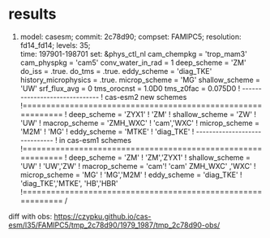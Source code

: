 # results

1. model: casesm; commit: 2c78d90; compset: FAMIPC5; resolution: fd14_fd14; levels: 35;  
time: 197901-198701
set:
&phys_ctl_nl
 cam_chempkg            = 'trop_mam3'
 cam_physpkg            = 'cam5'
 conv_water_in_rad              =  1
 deep_scheme            = 'ZM'
 do_iss         =  .true.
 do_tms         =  .true.
 eddy_scheme            = 'diag_TKE'
 history_microphysics           =   .true.
 microp_scheme          = 'MG'
 shallow_scheme         = 'UW'
 srf_flux_avg           = 0
 tms_orocnst            =  1.0D0
 tms_z0fac              =  0.075D0
! ------------------------------
! cas-esm2 new schemes
!============================================================
! deep_scheme        = 'ZYX1'      ! 'ZM'
! shallow_scheme     = 'ZW'        ! 'UW'
! macrop_scheme      = 'ZMH_WXC'   ! 'cam','WXC'
! microp_scheme      = 'M2M'       ! 'MG'
! eddy_scheme            = 'MTKE'      ! 'diag_TKE'
! ------------------------------
! in cas-esm1 schemes
!============================================================
! deep_scheme        = 'ZM' ! 'ZM','ZYX1'
! shallow_scheme     = 'UW' ! 'UW','ZW'
! macrop_scheme      = 'cam'! 'cam' ZMH_WXC' ,'WXC'
! microp_scheme      = 'MG' ! 'MG','M2M'
! eddy_scheme        = 'diag_TKE'      ! 'diag_TKE','MTKE', 'HB','HBR'
!============================================================
/

diff with obs: https://czypku.github.io/cas-esm/l35/FAMIPC5/tmp_2c78d90/1979_1987/tmp_2c78d90-obs/


